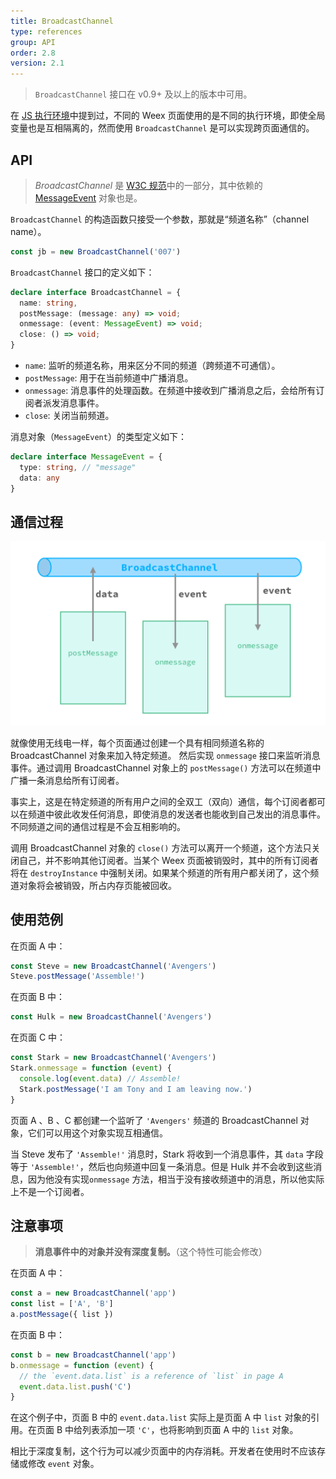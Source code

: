 ```yaml
---
title: BroadcastChannel
type: references
group: API
order: 2.8
version: 2.1
---
```


<!-- toc -->

> `BroadcastChannel` 接口在 <span class="api-version">v0.9+</span> 及以上的版本中可用。

在 [JS 执行环境](./runtime-context.html)中提到过，不同的 Weex 页面使用的是不同的执行环境，即使全局变量也是互相隔离的，然而使用 `BroadcastChannel` 是可以实现跨页面通信的。

## API

> *BroadcastChannel* 是 [W3C 规范](https://html.spec.whatwg.org/multipage/comms.html#broadcasting-to-other-browsing-contexts)中的一部分，其中依赖的 [MessageEvent](https://html.spec.whatwg.org/multipage/comms.html#messageevent) 对象也是。

`BroadcastChannel` 的构造函数只接受一个参数，那就是“频道名称”（channel name）。

```js
const jb = new BroadcastChannel('007')
```

`BroadcastChannel` 接口的定义如下：

```typescript
declare interface BroadcastChannel = {
  name: string,
  postMessage: (message: any) => void;
  onmessage: (event: MessageEvent) => void;
  close: () => void;
}
```

+ `name`: 监听的频道名称，用来区分不同的频道（跨频道不可通信）。
+ `postMessage`: 用于在当前频道中广播消息。
+ `onmessage`: 消息事件的处理函数。在频道中接收到广播消息之后，会给所有订阅者派发消息事件。
+ `close`: 关闭当前频道。

消息对象（`MessageEvent`）的类型定义如下：

```typescript
declare interface MessageEvent = {
  type: string, // "message"
  data: any
}
```

## 通信过程

![BroadcastChannel](../../references/images/BroadcastChannel.png)

就像使用无线电一样，每个页面通过创建一个具有相同频道名称的 BroadcastChannel 对象来加入特定频道。 然后实现 `onmessage` 接口来监听消息事件。通过调用 BroadcastChannel 对象上的 `postMessage()` 方法可以在频道中广播一条消息给所有订阅者。

事实上，这是在特定频道的所有用户之间的全双工（双向）通信，每个订阅者都可以在频道中彼此收发任何消息，即使消息的发送者也能收到自己发出的消息事件。不同频道之间的通信过程是不会互相影响的。

调用 BroadcastChannel 对象的 `close()` 方法可以离开一个频道，这个方法只关闭自己，并不影响其他订阅者。当某个 Weex 页面被销毁时，其中的所有订阅者将在 `destroyInstance` 中强制关闭。如果某个频道的所有用户都关闭了，这个频道对象将会被销毁，所占内存页能被回收。

## 使用范例

在页面 A 中：

```js
const Steve = new BroadcastChannel('Avengers')
Steve.postMessage('Assemble!')
```

在页面 B 中：

```js
const Hulk = new BroadcastChannel('Avengers')
```

在页面 C 中：

```js
const Stark = new BroadcastChannel('Avengers')
Stark.onmessage = function (event) {
  console.log(event.data) // Assemble!
  Stark.postMessage('I am Tony and I am leaving now.')
}
```

页面 A 、B 、C 都创建一个监听了 `'Avengers'` 频道的 BroadcastChannel 对象，它们可以用这个对象实现互相通信。

当 Steve 发布了 `'Assemble!'` 消息时，Stark 将收到一个消息事件，其 `data` 字段等于 `'Assemble!'`，然后也向频道中回复一条消息。但是 Hulk 并不会收到这些消息，因为他没有实现`onmessage` 方法，相当于没有接收频道中的消息，所以他实际上不是一个订阅者。

## 注意事项

> **消息事件中的对象并没有深度复制。**（这个特性可能会修改）

在页面 A 中：

```js
const a = new BroadcastChannel('app')
const list = ['A', 'B']
a.postMessage({ list })
```

在页面 B 中：

```js
const b = new BroadcastChannel('app')
b.onmessage = function (event) {
  // the `event.data.list` is a reference of `list` in page A
  event.data.list.push('C')
}
```

在这个例子中，页面 B 中的 `event.data.list` 实际上是页面 A 中 `list` 对象的引用。在页面 B 中给列表添加一项 `'C'`，也将影响到页面 A 中的 `list` 对象。

相比于深度复制，这个行为可以减少页面中的内存消耗。开发者在使用时不应该存储或修改 `event` 对象。
